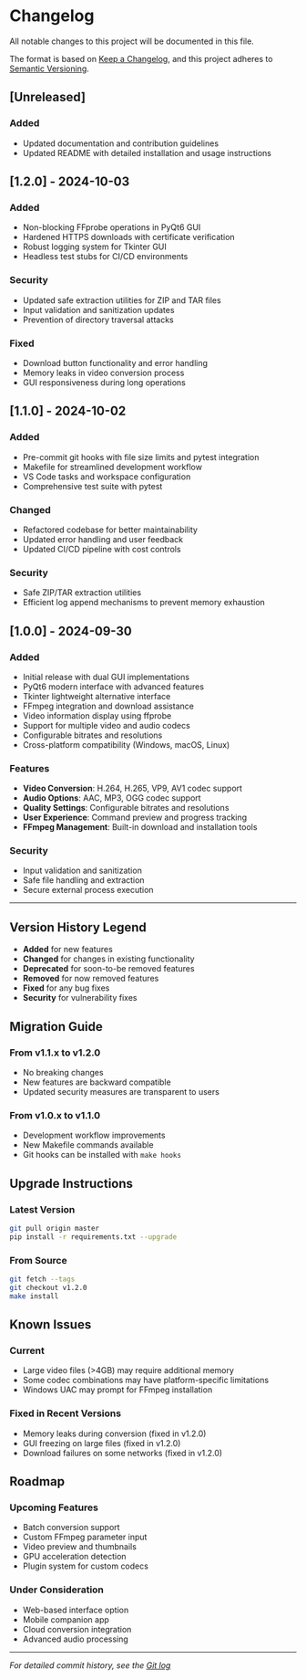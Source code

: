 # Changelog

All notable changes to this project will be documented in this file.

The format is based on [Keep a Changelog](https://keepachangelog.com/en/1.0.0/),
and this project adheres to [Semantic Versioning](https://semver.org/spec/v2.0.0.html).

## [Unreleased]

### Added
- Updated documentation and contribution guidelines
- Updated README with detailed installation and usage instructions

## [1.2.0] - 2024-10-03

### Added
- Non-blocking FFprobe operations in PyQt6 GUI
- Hardened HTTPS downloads with certificate verification
- Robust logging system for Tkinter GUI
- Headless test stubs for CI/CD environments

### Security
- Updated safe extraction utilities for ZIP and TAR files
- Input validation and sanitization updates
- Prevention of directory traversal attacks

### Fixed
- Download button functionality and error handling
- Memory leaks in video conversion process
- GUI responsiveness during long operations

## [1.1.0] - 2024-10-02

### Added
- Pre-commit git hooks with file size limits and pytest integration
- Makefile for streamlined development workflow
- VS Code tasks and workspace configuration
- Comprehensive test suite with pytest

### Changed
- Refactored codebase for better maintainability
- Updated error handling and user feedback
- Updated CI/CD pipeline with cost controls

### Security
- Safe ZIP/TAR extraction utilities
- Efficient log append mechanisms to prevent memory exhaustion

## [1.0.0] - 2024-09-30

### Added
- Initial release with dual GUI implementations
- PyQt6 modern interface with advanced features
- Tkinter lightweight alternative interface
- FFmpeg integration and download assistance
- Video information display using ffprobe
- Support for multiple video and audio codecs
- Configurable bitrates and resolutions
- Cross-platform compatibility (Windows, macOS, Linux)

### Features
- **Video Conversion**: H.264, H.265, VP9, AV1 codec support
- **Audio Options**: AAC, MP3, OGG codec support
- **Quality Settings**: Configurable bitrates and resolutions
- **User Experience**: Command preview and progress tracking
- **FFmpeg Management**: Built-in download and installation tools

### Security
- Input validation and sanitization
- Safe file handling and extraction
- Secure external process execution

---

## Version History Legend

- **Added** for new features
- **Changed** for changes in existing functionality
- **Deprecated** for soon-to-be removed features
- **Removed** for now removed features
- **Fixed** for any bug fixes
- **Security** for vulnerability fixes

## Migration Guide

### From v1.1.x to v1.2.0
- No breaking changes
- New features are backward compatible
- Updated security measures are transparent to users

### From v1.0.x to v1.1.0  
- Development workflow improvements
- New Makefile commands available
- Git hooks can be installed with `make hooks`

## Upgrade Instructions

### Latest Version
```bash
git pull origin master
pip install -r requirements.txt --upgrade
```

### From Source
```bash
git fetch --tags
git checkout v1.2.0
make install
```

## Known Issues

### Current
- Large video files (>4GB) may require additional memory
- Some codec combinations may have platform-specific limitations
- Windows UAC may prompt for FFmpeg installation

### Fixed in Recent Versions
- Memory leaks during conversion (fixed in v1.2.0)
- GUI freezing on large files (fixed in v1.2.0)  
- Download failures on some networks (fixed in v1.2.0)

## Roadmap

### Upcoming Features
- Batch conversion support
- Custom FFmpeg parameter input
- Video preview and thumbnails
- GPU acceleration detection
- Plugin system for custom codecs

### Under Consideration
- Web-based interface option
- Mobile companion app
- Cloud conversion integration
- Advanced audio processing

---

*For detailed commit history, see the [Git log](https://github.com/yourusername/ffmpeg-gui-pyqt6/commits/master)*
